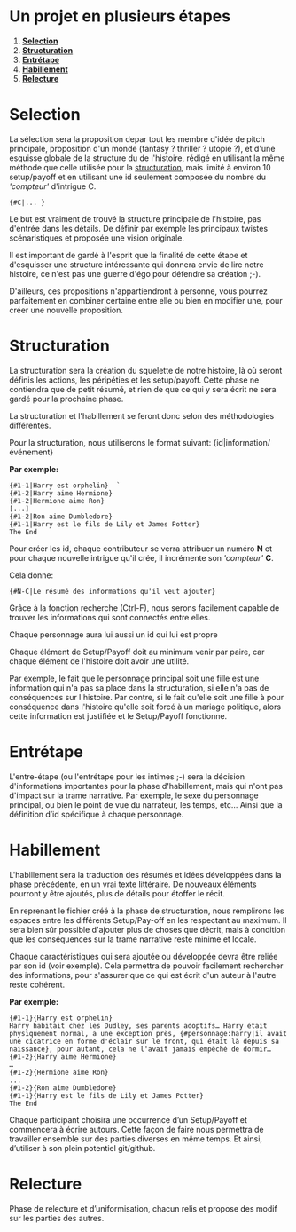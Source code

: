 # **Un projet en plusieurs étapes**

1. [**Selection**](#selection)
1. [**Structuration**](#structuration)
1. [**Entrétape**](#entrétape)
1. [**Habillement**](#habillement)
1. [**Relecture**](#relecture)  

# **Selection**

La sélection sera la proposition depar tout les membre d'idée de pitch principale, proposition d'un monde (fantasy ? thriller ? utopie ?), et d'une esquisse globale de la structure du de l'histoire, rédigé en utilisant la même méthode que celle utilisée pour la [structuration](#structuration), mais limité à environ 10 setup/payoff et en utilisant une id seulement composée du nombre du *'compteur'* d'intrigue C.  
```
{#C|... }
```

Le but est vraiment de trouvé la structure principale de l'histoire, pas d'entrée dans les détails. De définir par exemple les principaux twistes scénaristiques et proposée une vision originale.

Il est important de gardé à l'esprit que la finalité de cette étape et d'esquisser une structure intéressante qui donnera envie de lire notre histoire, ce n'est pas une guerre d'égo pour défendre sa création ;-).

D'ailleurs, ces propositions n'appartiendront à personne, vous pourrez parfaitement en combiner certaine entre elle ou bien en modifier une, pour créer une nouvelle proposition.


# **Structuration**

La structuration sera la création du squelette de notre histoire, là où seront définis les actions, les péripéties et les setup/payoff. Cette phase ne contiendra que de petit résumé, et rien de que ce qui y sera écrit ne sera gardé pour la prochaine phase.

La structuration et l'habillement se feront donc selon des méthodologies différentes.

Pour la structuration, nous utiliserons le format suivant:
{id|information/événement}

**Par exemple:**
```
{#1-1|Harry est orphelin}  `
{#1-2|Harry aime Hermione}  
{#1-2|Hermione aime Ron}  
[...]  
{#1-2|Ron aime Dumbledore}  
{#1-1|Harry est le fils de Lily et James Potter}  
The End
```

Pour créer les id, chaque contributeur se verra attribuer un numéro **N** et pour chaque nouvelle intrigue qu'il crée, il incrémente son *'compteur'* **C**.  

Cela donne:  
```
{#N-C|Le résumé des informations qu'il veut ajouter}
```

Grâce à la fonction recherche (Ctrl-F), nous serons facilement capable de trouver les informations qui sont connectés entre elles.

Chaque personnage aura lui aussi un id qui lui est propre

Chaque élément de Setup/Payoff doit au minimum venir par paire, car chaque élément de l'histoire doit avoir une utilité.

Par exemple, le fait que le personnage principal soit une fille est une information qui n'a pas sa place dans la structuration, si elle n'a pas de conséquences sur l'histoire.
Par contre, si le fait qu'elle soit une fille à pour conséquence dans l'histoire qu'elle soit forcé à un mariage politique, alors cette information est justifiée et le Setup/Payoff fonctionne.


# **Entrétape**

L'entre-étape (ou l'entrétape pour les intimes ;-) sera la décision d'informations importantes pour la phase d'habillement, mais qui n'ont pas d'impact sur la trame narrative. Par exemple, le sexe du personnage principal, ou bien le point de vue du narrateur, les temps, etc…
Ainsi que la définition d’id spécifique à chaque personnage.


# **Habillement**

L'habillement sera la traduction des résumés et idées développées dans la phase précédente, en un vrai texte littéraire. De nouveaux éléments pourront y être ajoutés, plus de détails pour étoffer le récit.

En reprenant le fichier créé à la phase de structuration, nous remplirons les espaces entre les différents Setup/Pay-off en les respectant au maximum. Il sera bien sûr possible d'ajouter plus de choses que décrit, mais à condition que les conséquences sur la trame narrative reste minime et locale.

Chaque caractéristiques qui sera ajoutée ou développée devra être reliée par son id (voir exemple). Cela permettra de pouvoir facilement rechercher des informations, pour s'assurer que ce qui est écrit d'un auteur à l'autre reste cohérent.


**Par exemple:**
```
{#1-1}{Harry est orphelin}
Harry habitait chez les Dudley, ses parents adoptifs… Harry était physiquement normal, a une exception près, {#personnage:harry|il avait une cicatrice en forme d'éclair sur le front, qui était là depuis sa naissance}, pour autant, cela ne l'avait jamais empêché de dormir…
{#1-2}{Harry aime Hermione}
…
{#1-2}{Hermione aime Ron}
...
{#1-2}{Ron aime Dumbledore}
{#1-1}{Harry est le fils de Lily et James Potter}
The End
```

Chaque participant choisira une occurrence d’un Setup/Payoff et commencera à écrire autours. Cette façon de faire nous permettra de travailler ensemble sur des parties diverses en même temps. Et ainsi, d’utiliser à son plein potentiel git/github.

# **Relecture**

Phase de relecture et d’uniformisation, chacun relis et propose des modif sur les parties des autres.
